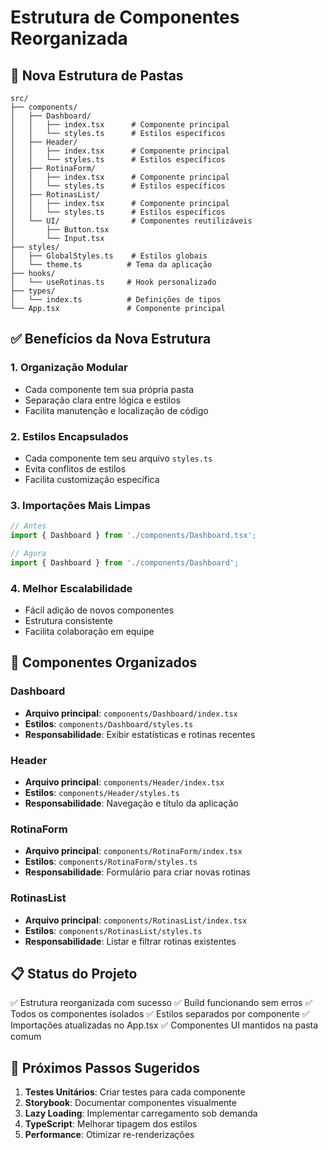 # Estrutura de Componentes Reorganizada

## 📁 Nova Estrutura de Pastas

```
src/
├── components/
│   ├── Dashboard/
│   │   ├── index.tsx      # Componente principal
│   │   └── styles.ts      # Estilos específicos
│   ├── Header/
│   │   ├── index.tsx      # Componente principal
│   │   └── styles.ts      # Estilos específicos
│   ├── RotinaForm/
│   │   ├── index.tsx      # Componente principal
│   │   └── styles.ts      # Estilos específicos
│   ├── RotinasList/
│   │   ├── index.tsx      # Componente principal
│   │   └── styles.ts      # Estilos específicos
│   └── UI/                # Componentes reutilizáveis
│       ├── Button.tsx
│       └── Input.tsx
├── styles/
│   ├── GlobalStyles.ts    # Estilos globais
│   └── theme.ts          # Tema da aplicação
├── hooks/
│   └── useRotinas.ts     # Hook personalizado
├── types/
│   └── index.ts          # Definições de tipos
└── App.tsx               # Componente principal
```

## ✅ Benefícios da Nova Estrutura

### 1. **Organização Modular**
- Cada componente tem sua própria pasta
- Separação clara entre lógica e estilos
- Facilita manutenção e localização de código

### 2. **Estilos Encapsulados**
- Cada componente tem seu arquivo `styles.ts`
- Evita conflitos de estilos
- Facilita customização específica

### 3. **Importações Mais Limpas**
```typescript
// Antes
import { Dashboard } from './components/Dashboard.tsx';

// Agora
import { Dashboard } from './components/Dashboard';
```

### 4. **Melhor Escalabilidade**
- Fácil adição de novos componentes
- Estrutura consistente
- Facilita colaboração em equipe

## 🚀 Componentes Organizados

### Dashboard
- **Arquivo principal**: `components/Dashboard/index.tsx`
- **Estilos**: `components/Dashboard/styles.ts`
- **Responsabilidade**: Exibir estatísticas e rotinas recentes

### Header
- **Arquivo principal**: `components/Header/index.tsx`
- **Estilos**: `components/Header/styles.ts`
- **Responsabilidade**: Navegação e título da aplicação

### RotinaForm
- **Arquivo principal**: `components/RotinaForm/index.tsx`
- **Estilos**: `components/RotinaForm/styles.ts`
- **Responsabilidade**: Formulário para criar novas rotinas

### RotinasList
- **Arquivo principal**: `components/RotinasList/index.tsx`
- **Estilos**: `components/RotinasList/styles.ts`
- **Responsabilidade**: Listar e filtrar rotinas existentes

## 📋 Status do Projeto

✅ Estrutura reorganizada com sucesso
✅ Build funcionando sem erros
✅ Todos os componentes isolados
✅ Estilos separados por componente
✅ Importações atualizadas no App.tsx
✅ Componentes UI mantidos na pasta comum

## 🎯 Próximos Passos Sugeridos

1. **Testes Unitários**: Criar testes para cada componente
2. **Storybook**: Documentar componentes visualmente
3. **Lazy Loading**: Implementar carregamento sob demanda
4. **TypeScript**: Melhorar tipagem dos estilos
5. **Performance**: Otimizar re-renderizações
